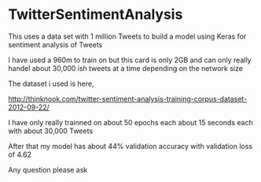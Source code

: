 # TwitterSentimentAnalysis
This uses a data set with 1 million Tweets to build a model using Keras for sentiment analysis of Tweets 

I have used a 960m to train on but this card is only 2GB and can only really handel about 30,000 ish tweets at a time depending on the network size

The dataset i used is here,

http://thinknook.com/twitter-sentiment-analysis-training-corpus-dataset-2012-09-22/

I have only really trainned on about 50 epochs each about 15 seconds each with about 30,000 Tweets

After that my model has about 44% validation accuracy with validation loss of 4.62

Any question please ask
